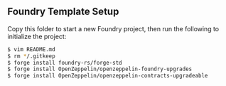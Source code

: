 ## Foundry Template Setup

Copy this folder to start a new Foundry project, then run the following to initialize the project:

```bash
$ vim README.md
$ rm */.gitkeep
$ forge install foundry-rs/forge-std
$ forge install OpenZeppelin/openzeppelin-foundry-upgrades
$ forge install OpenZeppelin/openzeppelin-contracts-upgradeable
```
